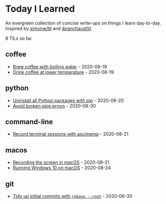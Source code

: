 # Today I Learned

An evergreen collection of concise write-ups on things I learn day-to-day. Inspired by [simonw/til](https://github.com/simonw/til) and [jbranchaud/til](https://github.com/jbranchaud/til).

<!-- count starts -->8<!-- count ends --> TILs so far.

<!-- index starts -->
## coffee

* [Brew coffee with boiling water](coffee/boiling-water.md) - 2020-08-19
* [Drink coffee at lower temperature](coffee/drinking-temperature.md) - 2020-08-19

## python

* [Uninstall all Python packages with pip](python/pip-uninstall-all.md) - 2020-08-20
* [Avoid broken pipe errors](python/broken-pipe.md) - 2020-08-30

## command-line

* [Record terminal sessions with asciinema](command-line/record-terminal-asciinema.md) - 2020-08-21

## macos

* [Recording the screen in macOS](macos/screen-recordings.md) - 2020-08-21
* [Running Windows 10 on macOS](macos/windows.md) - 2020-08-24

## git

* [Tidy up initial commits with `rebase --root`](git/rebase-initial-commit.md) - 2020-08-30
<!-- index ends -->
